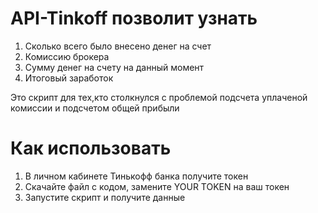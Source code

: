 # API-Tinkoff позволит узнать
1. Сколько всего было внесено денег на счет
2. Комиссию брокера
3. Сумму денег на счету на данный момент
4. Итоговый заработок

Это скрипт для тех,кто столкнулся с проблемой подсчета уплаченой комиссии и подсчетом общей прибыли

# Как использовать
1. В личном кабинете Тинькофф банка получите токен
2. Скачайте файл с кодом, замените YOUR TOKEN на ваш токен
3. Запустите скрипт и получите данные
